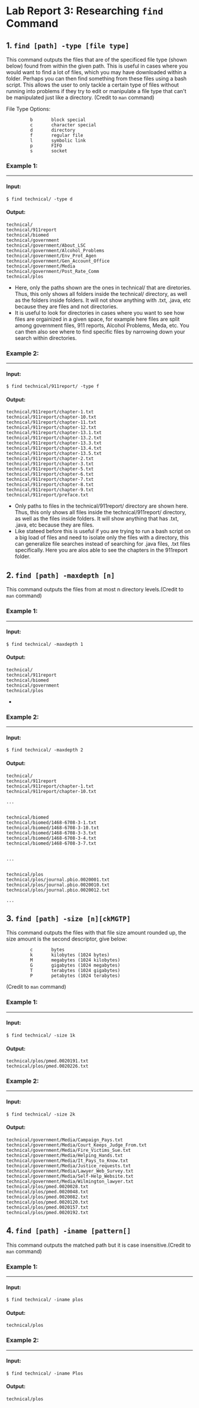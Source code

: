 # Lab Report 3: Researching ``find`` Command
## 1. ```find [path] -type [file type]```
This command outputs the files that are of the specificed file type (shown below) found from within the given path. This is useful in cases where you would want to find a lot of files, which you may have downloaded within a folder. Perhaps you can then find something from these files using a bash script. This allows the user to only tackle a certain type of files without running into problems if they try to edit or manipulate a file type that can't be manipulated just like a directory. (Credit to ```man``` command)

File Type Options:

             b       block special
             c       character special
             d       directory
             f       regular file
             l       symbolic link
             p       FIFO
             s       socket
             
### Example 1:
***
#### Input:
```
$ find technical/ -type d 
```
#### Output:
```
technical/
technical/911report
technical/biomed
technical/government
technical/government/About_LSC
technical/government/Alcohol_Problems
technical/government/Env_Prot_Agen
technical/government/Gen_Account_Office
technical/government/Media
technical/government/Post_Rate_Comm
technical/plos
```
* Here, only the paths shown are the ones in technical/ that are diretories. Thus, this only shows all folders inside the technical/ directory, as well as the folders inside folders. It will not show anything with .txt, .java, etc because they are files and not directories. 
* It is useful to look for directories in cases where you want to see how files are orgainized in a given space, for example here files are split among government files, 911 reports, Alcohol Problems, Meda, etc. You can then also see where to find specific files by narrowing down your search within directories.

### Example 2:
***
#### Input:
```
$ find technical/911report/ -type f
```
#### Output:
```
technical/911report/chapter-1.txt
technical/911report/chapter-10.txt
technical/911report/chapter-11.txt
technical/911report/chapter-12.txt
technical/911report/chapter-13.1.txt
technical/911report/chapter-13.2.txt
technical/911report/chapter-13.3.txt
technical/911report/chapter-13.4.txt
technical/911report/chapter-13.5.txt
technical/911report/chapter-2.txt
technical/911report/chapter-3.txt
technical/911report/chapter-5.txt
technical/911report/chapter-6.txt
technical/911report/chapter-7.txt
technical/911report/chapter-8.txt
technical/911report/chapter-9.txt
technical/911report/preface.txt
```
* Only paths to files in the technical/911report/ directory are shown here. Thus, this only shows all files inside the technical/911report/ directory, as well as the files inside folders. It will show anything that has .txt, .java, etc because they are files.
* Like stateed before this is useful if you are trying to run a bash script on a big load of files and need to isolate only the files with a directory, this can generalize file searches instead of searching for .java files, .txt files specifically. Here you are alos able to see the chapters in the 911report folder.

## 2. ```find [path] -maxdepth [n]```
This command outputs the files from at most n directory levels.(Credit to ```man``` command)
### Example 1:
***
#### Input:
```
$ find technical/ -maxdepth 1  
```
#### Output:
```
technical/
technical/911report
technical/biomed
technical/government
technical/plos
```
*

### Example 2:
***
#### Input:
```
$ find technical/ -maxdepth 2
```
#### Output:
```
technical/
technical/911report
technical/911report/chapter-1.txt
technical/911report/chapter-10.txt

...


technical/biomed
technical/biomed/1468-6708-3-1.txt
technical/biomed/1468-6708-3-10.txt
technical/biomed/1468-6708-3-3.txt
technical/biomed/1468-6708-3-4.txt
technical/biomed/1468-6708-3-7.txt


...


technical/plos
technical/plos/journal.pbio.0020001.txt
technical/plos/journal.pbio.0020010.txt
technical/plos/journal.pbio.0020012.txt

...

```

## 3. ```find [path] -size [n][ckMGTP]```
This command outputs the files with that file size amount rounded up, the size amount is the second descriptor, give below:
            
             c       bytes
             k       kilobytes (1024 bytes)
             M       megabytes (1024 kilobytes)
             G       gigabytes (1024 megabytes)
             T       terabytes (1024 gigabytes)
             P       petabytes (1024 terabytes)


(Credit to ```man``` command)

### Example 1:
***
#### Input:
```
$ find technical/ -size 1k
```
#### Output:
```
technical/plos/pmed.0020191.txt
technical/plos/pmed.0020226.txt
```

### Example 2:
***
#### Input:
```
$ find technical/ -size 2k
```
#### Output:
```
technical/government/Media/Campaign_Pays.txt
technical/government/Media/Court_Keeps_Judge_From.txt
technical/government/Media/Fire_Victims_Sue.txt
technical/government/Media/Helping_Hands.txt
technical/government/Media/It_Pays_to_Know.txt
technical/government/Media/Justice_requests.txt
technical/government/Media/Lawyer_Web_Survey.txt
technical/government/Media/Self-Help_Website.txt
technical/government/Media/Wilmington_lawyer.txt
technical/plos/pmed.0020028.txt
technical/plos/pmed.0020048.txt
technical/plos/pmed.0020082.txt
technical/plos/pmed.0020120.txt
technical/plos/pmed.0020157.txt
technical/plos/pmed.0020192.txt
```

## 4. ```find [path] -iname [pattern[]```
This command outputs the matched path but it is case insensitive.(Credit to ```man``` command)
### Example 1:
***
#### Input:
```
$ find technical/ -iname plos
```
#### Output:
```
technical/plos
```

### Example 2:
***
#### Input:
```
$ find technical/ -iname Plos
```
#### Output:
```
technical/plos
```

